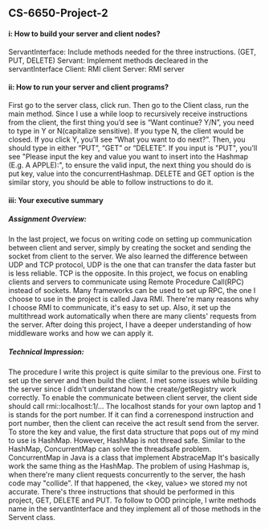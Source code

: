 ## CS-6650-Project-2

#### i: How to build your server and client nodes? 
ServantInterface: Include methods needed for the three instructions. (GET, PUT, DELETE)
Servant: Implement methods decleared in the servantInterface
Client: RMI client
Server: RMI server


#### ii: How to run your server and client programs?
First go to the server class, click run. Then go to the Client class, run the main method. Since I use a while loop to recursively receive instructions from the client, the first thing you’d see is “Want continue? Y/N”, you need to type in Y or N(capitalize sensitive). If you type N, the client would be closed. If you click Y, you’ll see “What you want to do next?”. Then, you should type in either “PUT”, “GET” or “DELETE”. If you input is "PUT", you'll see "Please input the key and value you want to insert into the Hashmap (E.g. A APPLE):", to ensure the valid input, the next thing you should do is put key, value into the concurrentHashmap. DELETE and GET option is the similar story, you should be able to follow instructions to do it. 


#### iii: Your executive summary
##### Assignment Overview:
In the last project, we focus on writing code on setting up communication between client and server, simply by creating the socket and sending the socket from client to the server. We also learned the difference between UDP and TCP protocol, UDP is the one that can transfer the data faster but is less reliable. TCP is the opposite. In this project, we focus on enabling clients and servers to communicate using Remote Procedure Call(RPC) instead of sockets. Many frameworks can be used to set up RPC, the one I choose to use in the project is called Java RMI. There're many reasons why I choose RMI to communicate, it's easy to set up. Also, it set up the multithread work automatically when there are many clients' requests from the server. After doing this project, I have a deeper understanding of how middleware works and how we can apply it. 

##### Technical Impression: 
The procedure I write this project is quite similar to the previous one. First to set up the server and then build the client. I met some issues while building the server since I didn't understand how the create/getRegistry work correctly. To enable the communicate between client server, the client side should call rmi::localhost:1/... The localhost stands for your own laptop and 1 is stands for the port number. If it can find a correnespond instruction and port number, then the client can receive the act result send from the server. To store the key and value, the first data structure that pops out of my mind to use is HashMap. However, HashMap is not thread safe. Similar to the HashMap, ConcurrentMap can solve the threadsafe problem. ConcurrentMap in Java is a class that implement AbstraceMap It's basically work the same thing as the HashMap. The problem of using Hashmap is, when there're many client requests concurrently to the server, the hash code may "collide". If that happened, the <key, value> we stored my not accurate. There's three instructions that should be performed in this project, GET, DELETE and PUT. To follow to OOD principle, I write methods name in the servantInterface and they implement all of those methods in the Servent class. 
